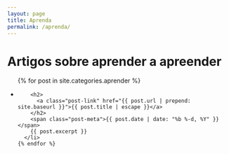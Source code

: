 ```yaml
---
layout: page
title: Aprenda
permalink: /aprenda/
---
```


<div class="home">

  <h1 class="page-heading">Artigos sobre aprender a apreender</h1>

  <ul class="post-list">
    {% for post in site.categories.aprender %}
      <li>

        <h2>
          <a class="post-link" href="{{ post.url | prepend: site.baseurl }}">{{ post.title | escape }}</a>
        </h2>
        <span class="post-meta">{{ post.date | date: "%b %-d, %Y" }}</span>
        {{ post.excerpt }}
      </li>
    {% endfor %}
</ul>

